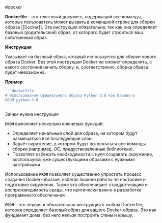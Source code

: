 #docker 

**Dockerfile** – это текстовый документ, содержащий все команды, которые пользователь может вызвать в командной строке для сборки образа [[Docker]]. Эта инструкция обязательна, так как она определяет базовый (родительский) образ, от которого будет строиться ваш собственный образ.

**Инструкция**

Указывает на базовый образ, который используется для сборки нового образа Docker. Без этой инструкции Docker не сможет определить, с какого состояния начать сборку, и, соответственно, сборка образа будет невозможна. 

**Пример**:

````go
```dockerfile
# Использование официального образа Python 3.8 как базового
FROM python:3.8
```
````

Зачем нужна инструкция

**`FROM`** выполняет несколько ключевых функций:

- Определяет начальный слой для образа, на котором будут размещаться все последующие слои.
- Задаёт окружение, в котором будут выполняться все команды сборки (например, ОС, предустановленные библиотеки).
- Позволяет избежать необходимости с нуля создавать окружение, воспользуясь уже существующими образами с нужными настройками.

Использование **`FROM`** позволяет существенно упростить процесс создания Docker-образов, избегая лишней работы по настройке и подготовке окружения. Также это обеспечивает стандартизацию и воспроизводимость среды, что критически важно в разработке программного обеспечения

**`FROM`** – это первая и обязательная инструкция в любом Dockerfile, которая определяет базовый образ для вашего Docker-образа. Это как фундамент дома: без него нельзя построить стены и крышу.
